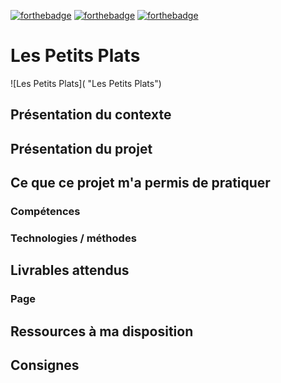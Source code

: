[![forthebadge](https://forthebadge.com/images/badges/uses-html.svg)](https://forthebadge.com)
[![forthebadge](https://forthebadge.com/images/badges/uses-css.svg)](https://forthebadge.com)
[![forthebadge](https://forthebadge.com/images/badges/made-with-javascript.svg)](https://forthebadge.com)

# Les Petits Plats

![Les Petits Plats]( "Les Petits Plats")

## Présentation du contexte

## Présentation du projet

## Ce que ce projet m'a permis de pratiquer

### Compétences

### Technologies / méthodes

## Livrables attendus

### Page 

## Ressources à ma disposition

## Consignes



